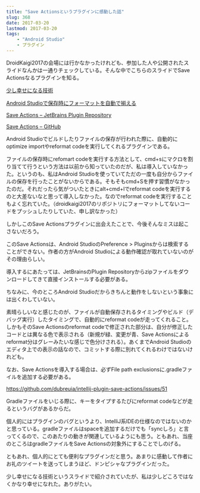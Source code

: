 ```yaml
---
title: "Save Actionsというプラグインに感動した話"
slug: 368
date: 2017-03-20
lastmod: 2017-03-20
tags:
    - "Android Studio"
    - プラグイン
---
```


DroidKaigi2017の会場には行かなかったけれども、参加した人や公開されたスライドなんかは一通りチェックしている。そんな中でこちらのスライドでSave Actionsなるプラグインを知る。

<a href="https://speakerdeck.com/kamedon/shao-sixing-senisuruji-shu">少し幸せになる技術</a>

<a href="https://dev.classmethod.jp/smartphone/android/android-studio-save-action/">Android Studioで保存時にフォーマットを自動で揃える</a>

<a href="https://plugins.jetbrains.com/plugin/7642-save-actions">Save Actions &#8211; JetBrains Plugin Repository </a>

<a href="https://github.com/dubreuia/intellij-plugin-save-actions">Save Actions &#8211; GitHub</a>

Android Studioでビルドしたりファイルの保存が行われた際に、自動的にoptimize importやreformat codeを実行してくれるプラグインである。

ファイルの保存時にrefomart codeを実行する方法として、cmd+sにマクロを割り当てて行うという方法は以前から知っていたのだが、私は導入していなかった。というのも、私はAndroid Studioを使っていてただの一度も自分からファイルの保存を行ったことがないからである。そもそもcmd+Sを押す習慣がなかったのだ。それだったら気がついたときにalt+cmd+lでreformat codeを実行するのと大差ないなと思って導入しなかった。なのでreformat codeを実行することもよく忘れていた。（droidkaigi2017のリポジトリにフォーマットしてないコードをプッシュしたりしていた、申し訳なかった）

しかしこのSave Actionsプラグインに出会えたことで、今後そんなミスは起こさないだろう。

このSave Actionsは、Android StudioのPreference > Pluginsからは検索することができない。作者の方がAndroid Studioによる動作確認が取れていないのがその理由らしい。

導入するにあたっては、JetBrainsのPlugin Repositoryからzipファイルをダウンロードしてきて直接インストールする必要がある。

ちなみに、今のところAndroid Studioだからきちんと動作をしないという事象には出くわしていない。

素晴らしいなと感じたのが、ファイルが自動保存されるタイミングやビルド（デバッグ実行）したタイミングで、自動的にreformat codeが走ってくれること。しかもそのSave Actionsのreformat codeで修正された部分は、自分が修正したコードとは異なる色で表示される（新規が緑、変更が青、Save Actionsによるreformat分はグレーみたいな感じで色分けされる）。あくまでAndroid Studioのエディタ上での表示の話なので、コミットする際に別れてくれるわけではないけれども。

なお、Save Actionsを導入する場合は、必ずFile path exclusionsに.gradleファイルを追加する必要がある。

<a href="https://github.com/dubreuia/intellij-plugin-save-actions/issues/51">https://github.com/dubreuia/intellij-plugin-save-actions/issues/51</a>

Gradleファイルをいじる際に、キーをタイプするたびにreformat codeなどが走るというバグがあるからだ。

個人的にはプラグインのバグというより、IntelliJ系IDEの仕様なのではないのかと思っている。gradleファイルはspaceを追加するだけでも「syncしろ」と言ってくるので、このあたりの動きが関連しているようにも思う。ともあれ、当座のところはgradleファイルをSave Actionsの対象外にすることでしのげる。

ともあれ、個人的にとても便利なプラグインだと思う。あまりに感動して作者にお礼のツイートを送ってしまうほど、ドンピシャなプラグインだった。

少し幸せになる技術というスライドで紹介されていたが、私は少しどころではなくかなり幸せになれた。ありがたい。


  